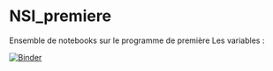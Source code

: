 # NSI_premiere
Ensemble de notebooks sur le programme de première
Les variables :

[![Binder](https://mybinder.org/badge_logo.svg)](https://mybinder.org/v2/gh/fontainedeseaux/NSI_premiere/main?filepath=les_variables%2Fbases_python.ipynb)

